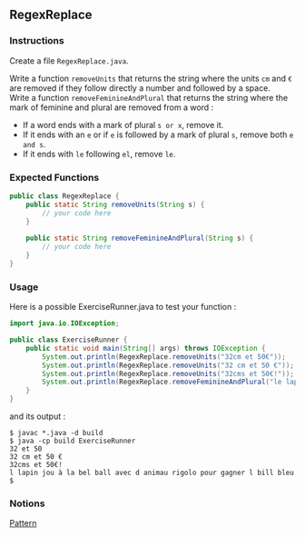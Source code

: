 ## RegexReplace

### Instructions

Create a file `RegexReplace.java`.

Write a function `removeUnits` that returns the string where the units `cm` and `€` are removed if they follow directly a number and followed by a space.  
Write a function `removeFeminineAndPlural` that returns the string where the mark of feminine and plural are removed from a word : 
 - If a word ends with a mark of plural `s or x`, remove it.
 - If it ends with an `e` or if `e` is followed by a mark of plural `s`, remove both `e and s`.
 - If it ends with `le` following `el`, remove `le`.

### Expected Functions
```java
public class RegexReplace {
    public static String removeUnits(String s) {
        // your code here
    }
    
    public static String removeFeminineAndPlural(String s) {
        // your code here
    }
}
```

### Usage

Here is a possible ExerciseRunner.java to test your function
: 
```java
import java.io.IOException;

public class ExerciseRunner {
    public static void main(String[] args) throws IOException {
        System.out.println(RegexReplace.removeUnits("32cm et 50€"));
        System.out.println(RegexReplace.removeUnits("32 cm et 50 €"));
        System.out.println(RegexReplace.removeUnits("32cms et 50€!"));
        System.out.println(RegexReplace.removeFeminineAndPlural("le lapin joue à la belle balle avec des animaux rigolos pour gagner les billes bleues"));
    }
}
```
          
and its output :
```shell
$ javac *.java -d build
$ java -cp build ExerciseRunner 
32 et 50
32 cm et 50 €
32cms et 50€!
l lapin jou à la bel ball avec d animau rigolo pour gagner l bill bleu
$ 
```

### Notions
[Pattern](https://docs.oracle.com/en/java/javase/17/docs/api/java.base/java/util/regex/Pattern.html)  
